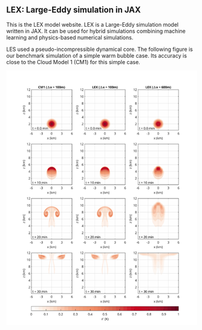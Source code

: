 ## LEX: Large-Eddy simulation in JAX

This is the LEX model website. LEX is a Large-Eddy simulation model written in JAX. It can be used for hybrid simulations combining machine learning and physics-based numerical simulations. 

LES used a pseudo-incompressible dynamical core. The following figure is our benchmark simulation of a simple warm bubble case. Its accuracy is close to the Cloud Model 1 (CM1) for this simple case.

![Warm Bubble Case](initial_comparison/theta_perturbation.jpg)


